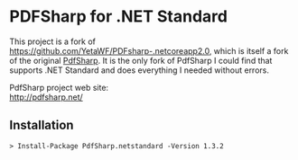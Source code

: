 # PDFSharp for .NET Standard

This project is a fork of https://github.com/YetaWF/PDFsharp-.netcoreapp2.0, which is itself a fork of the original [PdfSharp](https://github.com/empira/PDFsharp).
It is the only fork of PdfSharp I could find that supports .NET Standard and does everything I needed without errors.

PdfSharp project web site:  
http://pdfsharp.net/

## Installation

```
> Install-Package PdfSharp.netstandard -Version 1.3.2
```
